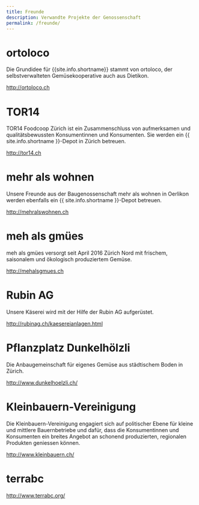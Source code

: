 ```yaml
---
title: Freunde
description: Verwandte Projekte der Genossenschaft
permalink: /freunde/
---
```


# ortoloco

Die Grundidee für {{site.info.shortname}} stammt von ortoloco, der
selbstverwalteten Gemüsekooperative auch aus Dietikon.

<http://ortoloco.ch>


# TOR14

TOR14 Foodcoop Zürich ist ein Zusammenschluss von aufmerksamen und
qualitätsbewussten Konsumentinnen und Konsumenten. Sie werden ein
{{ site.info.shortname }}-Depot in Zürich betreuen.

<http://tor14.ch>


# mehr als wohnen

Unsere Freunde aus der Baugenossenschaft mehr als wohnen in Oerlikon
werden ebenfalls ein {{ site.info.shortname }}-Depot betreuen.

<http://mehralswohnen.ch>

# meh als gmües

meh als gmües versorgt seit April 2016 Zürich Nord mit frischem, saisonalem und
ökologisch produziertem Gemüse.

<http://mehalsgmues.ch>


# Rubin AG

Unsere Käserei wird mit der Hilfe der Rubin AG aufgerüstet.

<http://rubinag.ch/kaesereianlagen.html>


# Pflanzplatz Dunkelhölzli

Die Anbaugemeinschaft für eigenes Gemüse aus städtischem Boden in
Zürich.

<http://www.dunkelhoelzli.ch/>


#  Kleinbauern-Vereinigung

Die Kleinbauern-Vereinigung engagiert sich auf politischer Ebene für
kleine und mittlere Bauernbetriebe und dafür, dass die Konsumentinnen
und Konsumenten ein breites Angebot an schonend produzierten,
regionalen Produkten geniessen können.

<http://www.kleinbauern.ch/>


# terrabc

<http://www.terrabc.org/>
